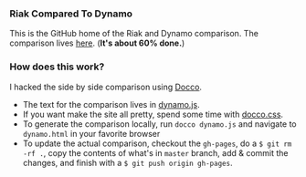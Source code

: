 ### Riak Compared To Dynamo

This is the GitHub home of the Riak and Dynamo comparison. The comparison lives [here](http://www.themarkphillips.com/riak-and-dynamo/docs/dynamo.html). (**It's about 60% done.**)


### How does this work?

I hacked the side by side comparison using [Docco](http://jashkenas.github.com/docco/). 

* The text for the comparison lives in [dynamo.js](https://github.com/PharkMillups/riak-and-dynamo/blob/master/dynamo.js). 
* If you want make the site all pretty, spend some time with [docco.css](https://github.com/PharkMillups/riak-and-dynamo/blob/master/docs/docco.css).
* To generate the comparison locally, run `docco dynamo.js` and navigate to `dynamo.html` in your favorite browser
* To update the actual comparison, checkout the `gh-pages`, do a `$ git rm -rf .`, copy the contents of what's in `master` branch, add & commit the changes, and finish with a `$ git push origin gh-pages`.

